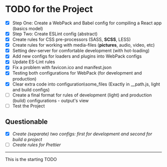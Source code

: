 # TODO for the Project

- [x] Step One: Create a WebPack and Babel config for compiling a React app (basics model)
- [x] Step Two: Create ESLint config (abstract)
- [x] Create rules for CSS pre-processors (SASS, **SCSS**, LESS)
- [x] Create rules for working with media-files (**pictures**, audio, video, etc)
- [x] Setting dev-server for comfortable development (with hot-loading)
- [x] Add new configs for loaders and plugins into WebPack configs
- [x] Update ES-Lint rules
- [x] Fix a problem with favicon.ico and manifest.json
- [x] Testing both configurations for WebPack (for development and production)
- [x] Clear extra code into configuration\some_files (Exactly in __path.js, light and build configs)
- [ ] Create a final format for rules of development (light) and production (build) configurations - output's view
- [ ] Test the Project

## Questionable
- [x] _Create (separate) two configs: first for development and second for build a project_
- [ ] _Create rules for Prettier_

---

This is the starting TODO

